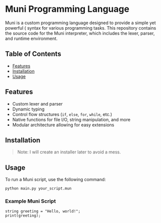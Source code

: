 # Muni Programming Language

Muni is a custom programming language designed to provide a simple yet powerful ( syntax for various programming tasks. This repository contains the source code for the Muni interpreter, which includes the lexer, parser, and runtime environment.

## Table of Contents

- [Features](#features)
- [Installation](#installation)
- [Usage](#usage)

## Features

- Custom lexer and parser
- Dynamic typing
- Control flow structures (`if`, `else`, `for`, `while`, etc.)
- Native functions for file I/O, string manipulation, and more
- Modular architecture allowing for easy extensions

## Installation

> Note: I will create an installer later to avoid a mess.

## Usage

To run a Muni script, use the following command:

```bash
python main.py your_script.mun
```

### Example Muni Script

```mun
string greeting = "Hello, world!";
print(greeting);
```
